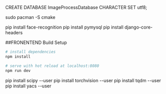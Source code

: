 

CREATE DATABASE ImageProcessDatabase CHARACTER SET utf8;

sudo pacman -S cmake

pip install face-recognition
pip install pymysql
pip install django-core-headers

##FRONENTEND Build Setup

``` bash
# install dependencies
npm install

# serve with hot reload at localhost:8080
npm run dev
```


pip install scipy --user
pip install torchvision --user
pip install tqdm --user
pip install yacs --user